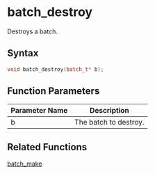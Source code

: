 # batch_destroy

Destroys a batch.

## Syntax

```cpp
void batch_destroy(batch_t* b);
```

## Function Parameters

Parameter Name | Description
--- | ---
b | The batch to destroy.

## Related Functions

[batch_make](https://github.com/RandyGaul/cute_framework/tree/master/doc/graphics/batch/batch_make)  
